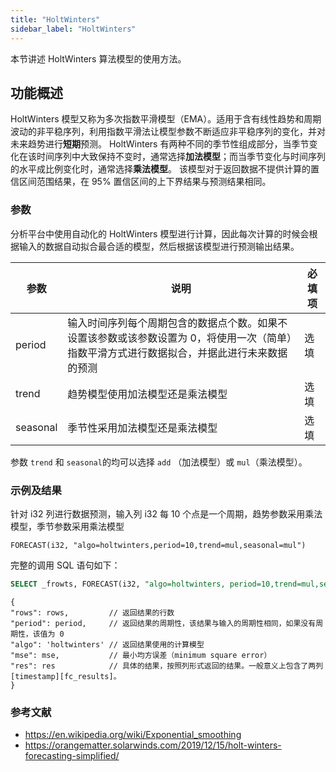 ```yaml
---
title: "HoltWinters"
sidebar_label: "HoltWinters"
---
```


本节讲述 HoltWinters 算法模型的使用方法。

## 功能概述

HoltWinters 模型又称为多次指数平滑模型（EMA）。适用于含有线性趋势和周期波动的非平稳序列，利用指数平滑法让模型参数不断适应非平稳序列的变化，并对未来趋势进行**短期**预测。
HoltWinters 有两种不同的季节性组成部分，当季节变化在该时间序列中大致保持不变时，通常选择**加法模型**；而当季节变化与时间序列的水平成比例变化时，通常选择**乘法模型**。
该模型对于返回数据不提供计算的置信区间范围结果，在 95% 置信区间的上下界结果与预测结果相同。

### 参数

分析平台中使用自动化的 HoltWinters 模型进行计算，因此每次计算的时候会根据输入的数据自动拟合最合适的模型，然后根据该模型进行预测输出结果。

| 参数       | 说明                                                                      | 必填项 |
| -------- | ----------------------------------------------------------------------- | --- |
| period   | 输入时间序列每个周期包含的数据点个数。如果不设置该参数或该参数设置为 0，将使用一次（简单）指数平滑方式进行数据拟合，并据此进行未来数据的预测 | 选填  |
| trend    | 趋势模型使用加法模型还是乘法模型                                                        | 选填  |
| seasonal | 季节性采用加法模型还是乘法模型                                                         | 选填  |

参数 `trend` 和 `seasonal`的均可以选择 `add` （加法模型）或 `mul`（乘法模型）。

### 示例及结果

针对 i32 列进行数据预测，输入列 i32 每 10 个点是一个周期，趋势参数采用乘法模型，季节参数采用乘法模型

```
FORECAST(i32, "algo=holtwinters,period=10,trend=mul,seasonal=mul")
```

完整的调用 SQL 语句如下：

```SQL
SELECT _frowts, FORECAST(i32, "algo=holtwinters, period=10,trend=mul,seasonal=mul") from foo
```

```json5
{
"rows": rows,         // 返回结果的行数
"period": period,     // 返回结果的周期性，该结果与输入的周期性相同，如果没有周期性，该值为 0
"algo": 'holtwinters' // 返回结果使用的计算模型
"mse": mse,           // 最小均方误差（minimum square error）
"res": res            // 具体的结果，按照列形式返回的结果。一般意义上包含了两列 [timestamp][fc_results]。
}
```

### 参考文献

- <https://en.wikipedia.org/wiki/Exponential_smoothing>
- <https://orangematter.solarwinds.com/2019/12/15/holt-winters-forecasting-simplified/>
